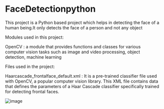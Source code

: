 # FaceDetectionpython
This project is a Python based project which helps in detecting the face of a human being.It only detects the face of a person and not any object


Modules used in this project:

OpenCV :  a module that provides functions and classes for various computer vision tasks such as image and video processing, object detection, machine learning

Files used in the project:

Haarcascade_frontalface_default.xml : It is a pre-trained classifier file used with OpenCV, a popular computer vision library. This XML file contains data that defines the parameters of a Haar Cascade classifier specifically trained for detecting frontal faces.


![image](https://github.com/user-attachments/assets/e19aa5b3-ed49-4b31-ab29-5cedf588f1f6)
